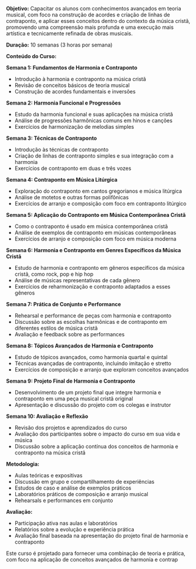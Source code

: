 
**Objetivo:** Capacitar os alunos com conhecimentos avançados em teoria musical, com foco na construção de acordes e criação de linhas de contraponto, e aplicar esses conceitos dentro do contexto da música cristã, promovendo uma compreensão mais profunda e uma execução mais artística e tecnicamente refinada de obras musicais.

**Duração:** 10 semanas (3 horas por semana)

**Conteúdo do Curso:**

**Semana 1: Fundamentos de Harmonia e Contraponto**

- Introdução à harmonia e contraponto na música cristã
- Revisão de conceitos básicos de teoria musical
- Construção de acordes fundamentais e inversões

**Semana 2: Harmonia Funcional e Progressões**

- Estudo da harmonia funcional e suas aplicações na música cristã
- Análise de progressões harmônicas comuns em hinos e canções
- Exercícios de harmonização de melodias simples

**Semana 3: Técnicas de Contraponto**

- Introdução às técnicas de contraponto
- Criação de linhas de contraponto simples e sua integração com a harmonia
- Exercícios de contraponto em duas e três vozes

**Semana 4: Contraponto em Música Litúrgica**

- Exploração do contraponto em cantos gregorianos e música litúrgica
- Análise de motetos e outras formas polifônicas
- Exercícios de arranjo e composição com foco em contraponto litúrgico

**Semana 5: Aplicação do Contraponto em Música Contemporânea Cristã**

- Como o contraponto é usado em música contemporânea cristã
- Análise de exemplos de contraponto em músicas contemporâneas
- Exercícios de arranjo e composição com foco em música moderna

**Semana 6: Harmonia e Contraponto em Genres Específicos da Música Cristã**

- Estudo de harmonia e contraponto em gêneros específicos da música cristã, como rock, pop e hip hop
- Análise de músicas representativas de cada gênero
- Exercícios de reharmonização e contraponto adaptados a esses gêneros

**Semana 7: Prática de Conjunto e Performance**

- Rehearsal e performance de peças com harmonia e contraponto
- Discussão sobre as escolhas harmônicas e de contraponto em diferentes estilos de música cristã
- Avaliação e feedback sobre as performances

**Semana 8: Tópicos Avançados de Harmonia e Contraponto**

- Estudo de tópicos avançados, como harmonia quartal e quintal
- Técnicas avançadas de contraponto, incluindo imitação e stretto
- Exercícios de composição e arranjo que exploram conceitos avançados

**Semana 9: Projeto Final de Harmonia e Contraponto**

- Desenvolvimento de um projeto final que integre harmonia e contraponto em uma peça musical cristã original
- Apresentação e discussão do projeto com os colegas e instrutor

**Semana 10: Avaliação e Reflexão**

- Revisão dos projetos e aprendizados do curso
- Avaliação dos participantes sobre o impacto do curso em sua vida e música
- Discussão sobre a aplicação contínua dos conceitos de harmonia e contraponto na música cristã

**Metodologia:**

- Aulas teóricas e expositivas
- Discussão em grupo e compartilhamento de experiências
- Estudos de caso e análise de exemplos práticos
- Laboratórios práticos de composição e arranjo musical
- Rehearsals e performances em conjunto

**Avaliação:**

- Participação ativa nas aulas e laboratórios
- Relatórios sobre a evolução e experiência prática
- Avaliação final baseada na apresentação do projeto final de harmonia e contraponto

Este curso é projetado para fornecer uma combinação de teoria e prática, com foco na aplicação de conceitos avançados de harmonia e contrap